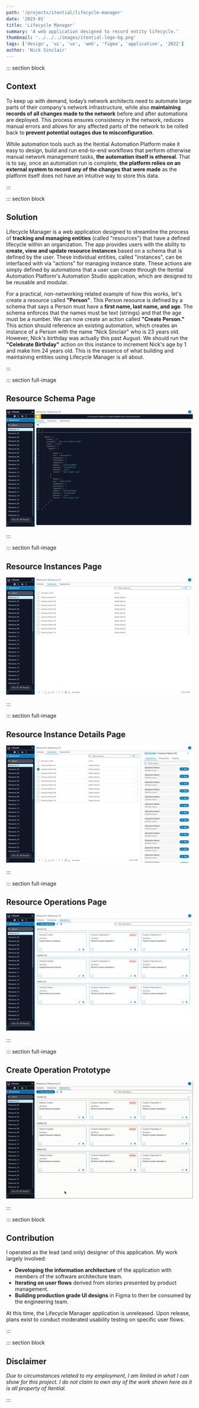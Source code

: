```yaml
---
path: '/projects/itential/lifecycle-manager'
date: '2023-01'
title: 'Lifecycle Manager'
summary: 'A web application designed to record entity lifecycle.'
thumbnail: '../../../images/itential-logo-bg.png'
tags: ['design', 'ui', 'ux', 'web', 'figma', 'application', '2022']
author: 'Nick Sinclair'
---
```


::: section block

## Context

To keep up with demand, today’s network architects need to automate large parts of their company's network infrastructure, while also **maintaining records of all changes made to the network** before and after automations are deployed. This process ensures consistency in the network, reduces manual errors and allows for any affected parts of the network to be rolled back to **prevent potential outages due to misconfiguration**.

While automation tools such as the Itential Automation Platform make it easy to design, build and run end-to-end workflows that perform otherwise manual network management tasks, **the automation itself is ethereal**. That is to say, once an automation run is complete, **the platform relies on an external system to record any of the changes that were made** as the platform itself does not have an intuitive way to store this data.

:::

::: section block

## Solution

Lifecycle Manager is a web application designed to streamline the process of **tracking and managing entities** (called "resources") that have a defined lifecycle within an organization. The app provides users with the ability to **create, view and update resource instances** based on a schema that is defined by the user. These individual entities, called "instances", can be interfaced with via "actions" for managing instance state. These actions are simply defined by automations that a user can create through the Itential Automation Platform's Automation Studio application, which are designed to be reusable and modular.

For a practical, non-networking related example of how this works, let's create a resource called **"Person"**. This Person resource is defined by a schema that says a Person must have a **first name, last name, and age**. The schema enforces that the names must be text (strings) and that the age must be a number. We can now create an action called **"Create Person."** This action should reference an existing automation, which creates an instance of a Person with the name "Nick Sinclair" who is 23 years old. However, Nick's birthday was actually this past August. We should run the **"Celebrate Birthday"** action on this instance to increment Nick's age by 1 and make him 24 years old. This is the essence of what building and maintaining entities using Lifecycle Manager is all about.

:::

::: section full-image

## Resource Schema Page

![Resource Schema Page](../../../images/lifecycle-manager/page_resource-schema.png)

:::

::: section full-image

## Resource Instances Page

![Rsource Instances Page](../../../images/lifecycle-manager/page_resource-instances.png)

:::

::: section full-image

## Resource Instance Details Page

![Resource Instance Details Page](../../../images/lifecycle-manager/page_resource-instance-details.png)

:::

::: section full-image

## Resource Operations Page

![Resource Operatinos Page](../../../images/lifecycle-manager/page_resource-operations.png)

:::

::: section full-image

## Create Operation Prototype

![Create Operation Prototype](../../../images/lifecycle-manager/gif_create-operation.gif)

:::

::: section block

## Contribution

I operated as the lead (and only) designer of this application. My work largely involved:

- **Developing the information architecture** of the application with members of the software architecture team.
- **Iterating on user flows** derived from stories presented by product management.
- **Building production grade UI designs** in Figma to then be consumed by the engineering team.

At this time, the Lifecycle Manager application is unreleased. Upon release, plans exist to conduct moderated usability testing on specific user flows.

:::

::: section block

## Disclaimer

_Due to circumstances related to my employment, I am limited in what I can show for this project. I do not claim to own any of the work shown here as it is all property of Itential._

:::
